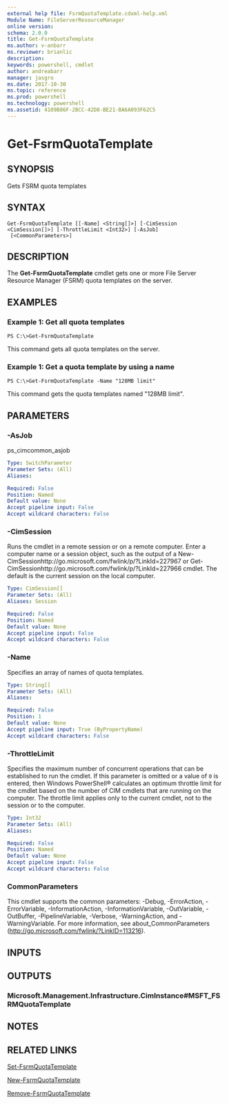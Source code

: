 ```yaml
---
external help file: FsrmQuotaTemplate.cdxml-help.xml
Module Name: FileServerResourceManager
online version: 
schema: 2.0.0
title: Get-FsrmQuotaTemplate
ms.author: v-anbarr
ms.reviewer: brianlic
description: 
keywords: powershell, cmdlet
author: andreabarr
manager: jasgro
ms.date: 2017-10-30
ms.topic: reference
ms.prod: powershell
ms.technology: powershell
ms.assetid: 4109B86F-2BCC-42D8-BE21-BA6A093F62C5
---
```


# Get-FsrmQuotaTemplate

## SYNOPSIS
Gets FSRM quota templates

## SYNTAX

```
Get-FsrmQuotaTemplate [[-Name] <String[]>] [-CimSession <CimSession[]>] [-ThrottleLimit <Int32>] [-AsJob]
 [<CommonParameters>]
```

## DESCRIPTION
The **Get-FsrmQuotaTemplate** cmdlet gets one or more File Server Resource Manager (FSRM) quota templates on the server.

## EXAMPLES

### Example 1: Get all quota templates
```
PS C:\>Get-FsrmQuotaTemplate
```

This command gets all quota templates on the server.

### Example 1: Get a quota template by using a name
```
PS C:\>Get-FsrmQuotaTemplate -Name "128MB limit"
```

This command gets the quota templates named "128MB limit".

## PARAMETERS

### -AsJob
ps_cimcommon_asjob

```yaml
Type: SwitchParameter
Parameter Sets: (All)
Aliases: 

Required: False
Position: Named
Default value: None
Accept pipeline input: False
Accept wildcard characters: False
```

### -CimSession
Runs the cmdlet in a remote session or on a remote computer.
Enter a computer name or a session object, such as the output of a New-CimSessionhttp://go.microsoft.com/fwlink/p/?LinkId=227967 or Get-CimSessionhttp://go.microsoft.com/fwlink/p/?LinkId=227966 cmdlet.
The default is the current session on the local computer.

```yaml
Type: CimSession[]
Parameter Sets: (All)
Aliases: Session

Required: False
Position: Named
Default value: None
Accept pipeline input: False
Accept wildcard characters: False
```

### -Name
Specifies an array of names of quota templates.

```yaml
Type: String[]
Parameter Sets: (All)
Aliases: 

Required: False
Position: 1
Default value: None
Accept pipeline input: True (ByPropertyName)
Accept wildcard characters: False
```

### -ThrottleLimit
Specifies the maximum number of concurrent operations that can be established to run the cmdlet.
If this parameter is omitted or a value of `0` is entered, then Windows PowerShell® calculates an optimum throttle limit for the cmdlet based on the number of CIM cmdlets that are running on the computer.
The throttle limit applies only to the current cmdlet, not to the session or to the computer.

```yaml
Type: Int32
Parameter Sets: (All)
Aliases: 

Required: False
Position: Named
Default value: None
Accept pipeline input: False
Accept wildcard characters: False
```

### CommonParameters
This cmdlet supports the common parameters: -Debug, -ErrorAction, -ErrorVariable, -InformationAction, -InformationVariable, -OutVariable, -OutBuffer, -PipelineVariable, -Verbose, -WarningAction, and -WarningVariable. For more information, see about_CommonParameters (http://go.microsoft.com/fwlink/?LinkID=113216).

## INPUTS

## OUTPUTS

### Microsoft.Management.Infrastructure.CimInstance#MSFT_FSRMQuotaTemplate

## NOTES

## RELATED LINKS

[Set-FsrmQuotaTemplate](./Set-FsrmQuotaTemplate.md)

[New-FsrmQuotaTemplate](./New-FsrmQuotaTemplate.md)

[Remove-FsrmQuotaTemplate](./Remove-FsrmQuotaTemplate.md)

